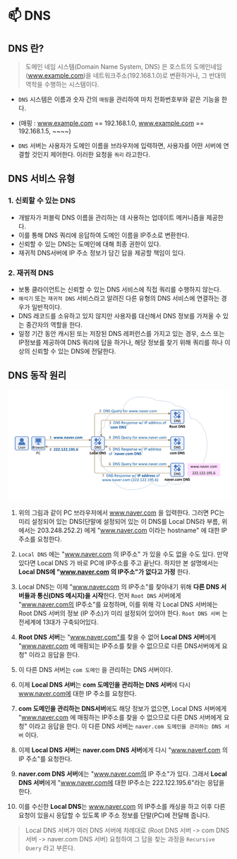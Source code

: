 # 📫 DNS

## DNS 란?

> 도메인 네임 시스템(Domain Name System, DNS) 은 호스트의 도메인네임(www.example.com)을 네트워크주소(192.168.1.0)로 변환하거나, 그 반대의 역학을 수행하는 시스템이다.

- ```DNS``` 시스템은 이름과 숫자 간의 ```매핑```을 관리하여 마치 전화번호부와 같은 기능을 한다.

- (매핑 : www.example.com == 192.168.1.0, www.example.com == 192.168.1.5, ~~~~)

- ```DNS``` 서버는 사용자가 도메인 이름을 브라우저에 입력하면, 사용자를 어떤 서버에 연결할 것인지 제어한다. 이러한 요청을 ```쿼리``` 라고한다.

## DNS 서비스 유형

### 1. 신뢰할 수 있는 DNS
  - 개발자가 퍼블릭 DNS 이름을 관리하는 데 사용하는 업데이트 메커니즘을 제공한다.
  - 이를 통해 DNS 쿼리에 응답하여 도메인 이름을 IP주소로 변환한다.
  - 신뢰할 수 있는 DNS는 도메인에 대해 최종 권한이 있다.
  - 재귀적 DNS서버에 IP 주소 정보가 담긴 답을 제공할 책임이 있다.

### 2. 재귀적 DNS
- 보통 클라이언트는 신뢰할 수 있는 DNS 서비스에 직접 쿼리를 수행하지 않는다.
- ```해석기``` 또는 ```재귀적 DNS``` 서비스라고 알려진 다른 유형의 DNS 서비스에 연결하는 경우가 일반적이다.
- DNS 레코드를 소유하고 있지 않지만 사용자를 대신해서 DNS 정보를 가져올 수 있는 중간자의 역할을 한다.
- 일정 기간 동안 캐시된 또는 저장된 DNS 레퍼런스를 가지고 있는 경우, 소스 또는 IP정보를 제공하여 DNS 쿼리에 답을 하거나, 해당 정보를 찾기 위해 쿼리를 하나 이상의 신뢰할 수 있는 DNS에 전달한다.


## DNS 동작 원리
<img src="./img/1.png">

<br>

1. 위의 그림과 같이 PC 브라우저에서 www.naver.com 을 입력한다. 그러면 PC는 미리 설정되어 있는 DNS(단말에 설정되어 있는 이 DNS를 Local DNS라 부름, 위에서는 203.248.252.2) 에게 "www.naver.com 이라는 hostname" 에 대한 IP주소를 요청한다.

2. ```Local DNS``` 에는 "www.naver.com 의 IP주소" 가 있을 수도 없을 수도 있다. 만약 있다면 Local DNS 가 바로 PC에 IP주소를 주고 끝난다. 하지만 본 설명에서는 <strong> Local DNS에 "www.naver.com 의 IP주소"가 없다고 가정</strong> 한다.

3. Local DNS는 이제 "www.naver.com 의 IP주소"를 찾아내기 위해 <strong>다른 DNS 서버들과 통신(DNS 메시지)을 시작</strong>한다. 먼저 ```Root DNS``` 서버에게 "www.naver.com의 IP주소"를 요청하며, 이를 위해 각 Local DNS 서버에는 Root DNS 서버의 정보 (IP 주소)가 미리 설정되어 있어야 한다. ```Root DNS 서버``` 는 전세계에 13대가 구축되어있다.

4. <strong>Root DNS 서버</strong>는 "www.naver.com"를 찾을 수 없어 <strong>Local DNS 서버</strong>에게 "www.naver.com 에 매핑되는 IP주소를 찾을 수 없으므로 다른 DNS서버에게 요청" 이라고 응답을 한다.

5. 이 다른 DNS 서버는 ```com 도메인``` 을 관리하는 DNS 서버이다.

6. 이제 <strong>Local DNS 서버</strong>는 <strong>com 도메인을 관리하는 DNS 서버</strong>에 다시 www.naver.com에 대한 IP 주소를 요청한다.

7. <strong>com 도메인을 관리하는 DNS서버</strong>에도 해당 정보가 없으면, Local DNS 서버에게 "www.naver.com 에 매핑하는 IP주소를 찾을 수 없으므로 다른 DNS 서버에게 요청" 이라고 응답을 한다. 이 다른 DNS 서버는 ```naver.com 도메인을 관리하는 DNS 서버``` 이다. 

8. 이제 <strong>Local DNS 서버</strong>는 <strong>naver.com DNS 서버</strong>에게 다시 "www.naverf.com 의 IP 주소"를 요청한다.

9. <strong>naver.com DNS 서버</strong>에는 "www.naver.com의 IP 주소"가 있다. 그래서 <strong>Local DNS 서버</strong>에게 "www.naver.com에 대한 IP주소는 222.122.195.6"라는 응답을 한다.

10. 이를 수신한 <strong>Local DNS</strong>는 www.naver.com 의 IP주소를 캐싱을 하고 이후 다른 요청이 있을시 응답할 수 있도록 IP 주소 정보를 단말(PC)에 전달해 줍니다.

> Local DNS 서버가 여러 DNS 서버에 차례대로 (Root DNS 서버 -> com DNS 서버 -> naver.com DNS 서버) 요청하여 그 답을 찾는 과정을 ```Recursive Query``` 라고 부른다.

